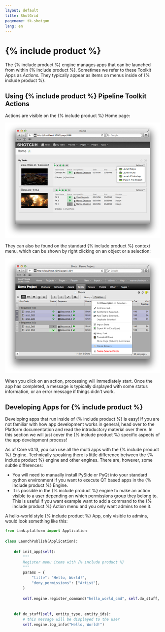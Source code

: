 ```yaml
---
layout: default
title: ShotGrid
pagename: tk-shotgun
lang: en
---
```


# {% include product %}

The {% include product %} engine manages apps that can be launched from within {% include product %}. Sometimes we refer to these Toolkit Apps as _Actions_. They typically appear as items on menus inside of {% include product %}.

## Using {% include product %} Pipeline Toolkit Actions

Actions are visible on the {% include product %} Home page:

![action1](../images/engines/shotgun-action1.png)

They can also be found on the standard {% include product %} context menu, which can be shown by right clicking
on an object or a selection:

![action1](../images/engines/shotgun-action2.png)

When you click on an action, processing will immediately start. Once the app has completed, a message is typically displayed with some status information, or an error message if things didn't work.

## Developing Apps for {% include product %}

Developing apps that run inside of {% include product %} is easy! If you are not familiar with how app development works in general, head over to the Platform documentation and read the introductory material over there. In this section we will just cover the {% include product %} specific aspects of the app development process!

As of Core v0.13, you can use all the multi apps with the {% include product %} Engine. Technically speaking there is little difference between the {% include product %} engine and other engines. There are, however, some subtle differences:

- You will need to manually install PySide or PyQt into your standard python environment if you want to
  execute QT based apps in the {% include product %} Engine.
- It is possible in the {% include product %} engine to make an action visible to a user depending on which
  permissions group they belong to. This is useful if you want example want to add a command to
  the {% include product %} Action menu and you only want admins to see it.

A hello-world style {% include product %} App, only visible to admins, would look something like this:

```python
from tank.platform import Application

class LaunchPublish(Application):

    def init_app(self):
        """
        Register menu items with {% include product %}
        """
        params = {
            "title": "Hello, World!",
            "deny_permissions": ["Artist"],
        }

        self.engine.register_command("hello_world_cmd", self.do_stuff, params)


    def do_stuff(self, entity_type, entity_ids):
        # this message will be displayed to the user
        self.engine.log_info("Hello, World!")
```
